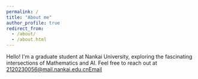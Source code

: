 ```yaml
---
permalink: /
title: "About me"
author_profile: true
redirect_from: 
  - /about/
  - /about.html
---
```


Hello! I'm a graduate student at Nankai University, exploring the fascinating intersections of Mathematics and AI. Feel free to reach out at 2120230056@mail.nankai.edu.cn[Email](2120230056@mail.nankai.edu.cn)


